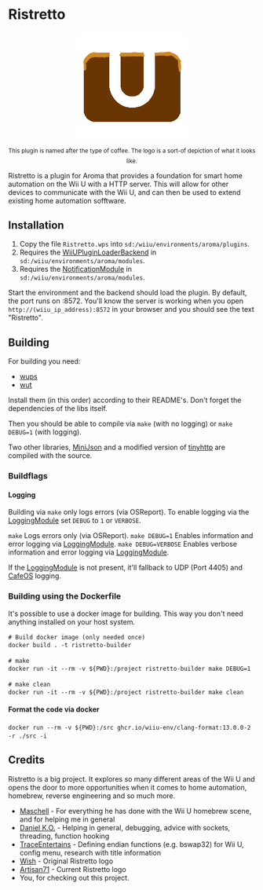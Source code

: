 # Ristretto

<p align="center">
  <img src=./.github/ristretto.png>
  <br>
  <sub>This plugin is named after the type of coffee. The logo is a sort-of depiction of what it looks like.</sub>
</p>

Ristretto is a plugin for Aroma that provides a foundation for smart home automation on the Wii U with a HTTP server. This will allow for other devices to communicate with the Wii U, and can then be used to extend existing home automation sofftware.

## Installation

1. Copy the file `Ristretto.wps` into `sd:/wiiu/environments/aroma/plugins`.
2. Requires the [WiiUPluginLoaderBackend](https://github.com/wiiu-env/WiiUPluginLoaderBackend) in `sd:/wiiu/environments/aroma/modules`.
2. Requires the [NotificationModule](https://github.com/wiiu-env/NotificationModule) in `sd:/wiiu/environments/aroma/modules`.

Start the environment and the backend should load the plugin. By default, the port runs on :8572. You'll know the server is working when you open `http://(wiiu_ip_address):8572` in your browser and you should see the text "Ristretto".

## Building

For building you need:

- [wups](https://github.com/Maschell/WiiUPluginSystem)
- [wut](https://github.com/devkitpro/wut)

Install them (in this order) according to their README's. Don't forget the dependencies of the libs itself.

Then you should be able to compile via `make` (with no logging) or `make DEBUG=1` (with logging).

Two other libraries, [MiniJson](https://github.com/zsmj2017/MiniJson) and a modified version of [tinyhttp](https://github.com/kissbeni/tinyhttp) are compiled with the source.

### Buildflags

#### Logging

Building via `make` only logs errors (via OSReport). To enable logging via the [LoggingModule](https://github.com/wiiu-env/LoggingModule) set `DEBUG` to `1` or `VERBOSE`.

`make` Logs errors only (via OSReport).
`make DEBUG=1` Enables information and error logging via [LoggingModule](https://github.com/wiiu-env/LoggingModule).
`make DEBUG=VERBOSE` Enables verbose information and error logging via [LoggingModule](https://github.com/wiiu-env/LoggingModule).

If the [LoggingModule](https://github.com/wiiu-env/LoggingModule) is not present, it'll fallback to UDP (Port 4405) and [CafeOS](https://github.com/wiiu-env/USBSerialLoggingModule) logging.

### Building using the Dockerfile

It's possible to use a docker image for building. This way you don't need anything installed on your host system.

```
# Build docker image (only needed once)
docker build . -t ristretto-builder

# make
docker run -it --rm -v ${PWD}:/project ristretto-builder make DEBUG=1

# make clean
docker run -it --rm -v ${PWD}:/project ristretto-builder make clean
```

#### Format the code via docker

`docker run --rm -v ${PWD}:/src ghcr.io/wiiu-env/clang-format:13.0.0-2 -r ./src -i`

## Credits
Ristretto is a big project. It explores so many different areas of the Wii U and opens the door to more opportunities when it comes to home automation, homebrew, reverse engineering and so much more.

- [Maschell](https://github.com/maschell) - For everything he has done with the Wii U homebrew scene, and for helping me in general
- [Daniel K.O.](https://github.com/dkosmari) - Helping in general, debugging, advice with sockets, threading, function hooking
- [TraceEntertains](https://github.com/TraceEntertains) - Defining endian functions (e.g. bswap32) for Wii U, config menu, research with title information
- [Wish](https://github.com/wish13yt) - Original Ristretto logo
- [Artisan71](https://github.com/Artisan71) - Current Ristretto logo
- You, for checking out this project.
